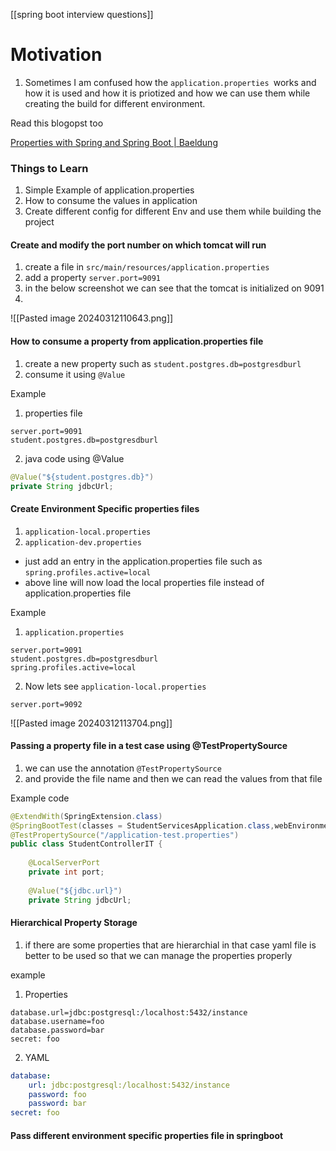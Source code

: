 [[spring boot interview questions]]


# Motivation
1. Sometimes I am confused how the `application.properties `works and how it is used and how it is priotized and how we can use them while creating the build for different environment. 


Read this blogopst too 

[Properties with Spring and Spring Boot | Baeldung](https://www.baeldung.com/properties-with-spring)



### Things to Learn
1. Simple Example of application.properties
2. How to consume the values in application
3. Create different config for different Env and use them while building the project



#### Create and modify the port number on which tomcat will run 
1. create a file in `src/main/resources/application.properties`
2. add a property `server.port=9091`
3. in the below screenshot we can see that the tomcat is initialized on 9091
4. 

![[Pasted image 20240312110643.png]]


#### How to consume a property from application.properties file
1. create a new property such as `student.postgres.db=postgresdburl`
2. consume it using `@Value`

Example 
1. properties file 
```properties
server.port=9091  
student.postgres.db=postgresdburl
```

2. java code using @Value

```java
@Value("${student.postgres.db}")  
private String jdbcUrl;
```


#### Create Environment Specific properties files
1. `application-local.properties`
2. `application-dev.properties`

- just add an entry in the application.properties file such as `spring.profiles.active=local`
- above line will now load the local properties file instead of application.properties file

Example
1. `application.properties`
```properties
server.port=9091  
student.postgres.db=postgresdburl  
spring.profiles.active=local
```

2. Now lets see `application-local.properties`
```properties
server.port=9092
```


![[Pasted image 20240312113704.png]]




#### Passing a property file in a test case using @TestPropertySource 

1. we can use the annotation `@TestPropertySource`
2. and provide the file name and then we can read the values from that file 

Example code 

```java
@ExtendWith(SpringExtension.class)  
@SpringBootTest(classes = StudentServicesApplication.class,webEnvironment =SpringBootTest.WebEnvironment.RANDOM_PORT)  
@TestPropertySource("/application-test.properties")  
public class StudentControllerIT {  
  
    @LocalServerPort  
    private int port;  
  
    @Value("${jdbc.url}")  
    private String jdbcUrl;
```




#### Hierarchical Property Storage 
1. if there are some properties that are hierarchial in that case yaml file is better to be used so that we can manage the properties properly 

example 

1. Properties
```properties
database.url=jdbc:postgresql:/localhost:5432/instance
database.username=foo
database.password=bar
secret: foo
```

2. YAML

```yaml
database:
	url: jdbc:postgresql:/localhost:5432/instance
	password: foo
	password: bar
secret: foo	
```



#### Pass different environment specific properties file in springboot 

